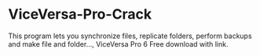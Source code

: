 # ViceVersa-Pro-Crack
This program lets you synchronize files, replicate folders, perform backups and make file and folder..., ViceVersa Pro 6 Free download with link.
